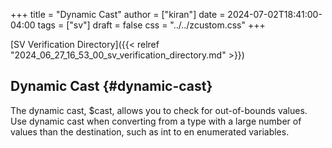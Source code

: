 +++
title = "Dynamic Cast"
author = ["kiran"]
date = 2024-07-02T18:41:00-04:00
tags = ["sv"]
draft = false
css = "../../zcustom.css"
+++

[SV Verification Directory]({{< relref "2024_06_27_16_53_00_sv_verification_directory.md" >}})


## Dynamic Cast {#dynamic-cast}

The dynamic cast, $cast, allows you to check for out-of-bounds values. Use dynamic cast when converting from a type with a large number of values than the destination, such as int to en enumerated variables.

